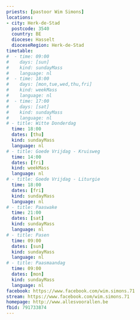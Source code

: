 ```yaml
---
priests: [pastoor Wim Simons]
locations:
- city: Herk-de-Stad
  postcode: 3540
  country: BE
  diocese: Hasselt
  dioceseRegion: Herk-de-Stad
timetable:
#  - time: 09:00
#    days: [sun]
#    kind: sundayMass
#    language: nl
#  - time: 18:00
#    days: [mon,tue,wed,thu,fri]
#    kind: weekMass
#    language: nl
#  - time: 17:00
#    days: [sat]
#    kind: sundayMass
#    language: nl
# - title: Witte Donderdag
  time: 18:00
  dates: [thu]
  kind: sundayMass
  language: nl
# - title: Goede Vrijdag - Kruisweg
  time: 14:00
  dates: [fri]
  kind: weekMass
  language: nl
# - title: Goede Vrijdag - Liturgie
  time: 18:00
  dates: [fri]
  kind: sundayMass
  language: nl
# - title: Paaswake
  time: 21:00
  dates: [sat]
  kind: sundayMass
  language: nl
# - title: Pasen
  time: 09:00
  dates: [sun]
  kind: sundayMass
  language: nl 
# - title: Paasmaandag
  time: 09:00
  dates: [mon]
  kind: sundayMass
  language: nl 
facebook: https://www.facebook.com/wim.simons.71
stream: https://www.facebook.com/wim.simons.71
homepage: http://www.allesvoorallen.be
fbid: 791733874
---
```

